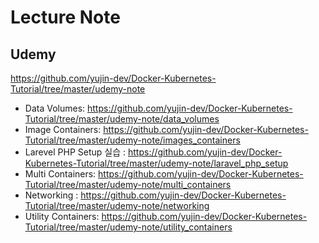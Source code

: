 # Lecture Note

## Udemy
https://github.com/yujin-dev/Docker-Kubernetes-Tutorial/tree/master/udemy-note

- Data Volumes: https://github.com/yujin-dev/Docker-Kubernetes-Tutorial/tree/master/udemy-note/data_volumes
- Image Containers: https://github.com/yujin-dev/Docker-Kubernetes-Tutorial/tree/master/udemy-note/images_containers
- Larevel PHP Setup 실습 : https://github.com/yujin-dev/Docker-Kubernetes-Tutorial/tree/master/udemy-note/laravel_php_setup
- Multi Containers: https://github.com/yujin-dev/Docker-Kubernetes-Tutorial/tree/master/udemy-note/multi_containers
- Networking : https://github.com/yujin-dev/Docker-Kubernetes-Tutorial/tree/master/udemy-note/networking
- Utility Containers: https://github.com/yujin-dev/Docker-Kubernetes-Tutorial/tree/master/udemy-note/utility_containers